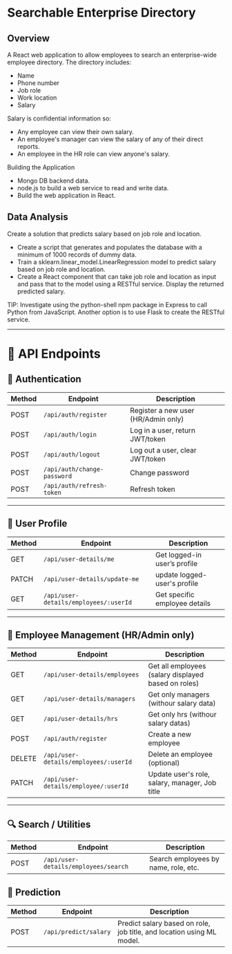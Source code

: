 # Searchable Enterprise Directory

## Overview

A React web application to allow employees to search an enterprise-wide employee directory. The directory includes:

- Name
- Phone number
- Job role
- Work location
- Salary

Salary is confidential information so:

- Any employee can view their own salary.
- An employee's manager can view the salary of any of their direct reports.
- An employee in the HR role can view anyone's salary.

Building the Application

- Mongo DB backend data.
- node.js to build a web service to read and write data.
- Build the web application in React.

## Data Analysis

Create a solution that predicts salary based on job role and location.

- Create a script that generates and populates the database with a minimum of 1000 records of dummy data.
- Train a sklearn.linear_model.LinearRegression model to predict salary based on job role and location.
- Create a React component that can take job role and location as input and pass that to the model using a RESTful service. Display the returned predicted salary.

TIP: Investigate using the python-shell npm package in Express to call Python from JavaScript. Another option is to use Flask to create the RESTful service.

---

# 📘 API Endpoints

## 🔐 Authentication

| Method | Endpoint                    | Description                         |
| ------ | --------------------------- | ----------------------------------- |
| POST   | `/api/auth/register`        | Register a new user (HR/Admin only) |
| POST   | `/api/auth/login`           | Log in a user, return JWT/token     |
| POST   | `/api/auth/logout`          | Log out a user, clear JWT/token     |
| POST   | `/api/auth/change-password` | Change password                     |
| POST   | `/api/auth/refresh-token`   | Refresh token                       |

---

## 👤 User Profile

| Method | Endpoint                              | Description                   |
| ------ | ------------------------------------- | ----------------------------- |
| GET    | `/api/user-details/me`                | Get logged-in user’s profile  |
| PATCH  | `/api/user-details/update-me`         | update logged-user's profile  |
| GET    | `/api/user-details/employees/:userId` | Get specific employee details |

---

## 👥 Employee Management (HR/Admin only)

| Method | Endpoint                              | Description                                         |
| ------ | ------------------------------------- | --------------------------------------------------- |
| GET    | `/api/user-details/employees`         | Get all employees (salary displayed based on roles) |
| GET    | `/api/user-details/managers`          | Get only managers (withour salary data)             |
| GET    | `/api/user-details/hrs`               | Get only hrs (withour salary datas)                 |
| POST   | `/api/auth/register`                  | Create a new employee                               |
| DELETE | `/api/user-details/employees/:userId` | Delete an employee (optional)                       |
| PATCH  | `/api/user-details/employee/:userId`  | Update user's role, salary, manager, Job title      |

---

## 🔍 Search / Utilities

| Method | Endpoint                             | Description                          |
| ------ | ------------------------------------ | ------------------------------------ |
| POST   | `/api/user-details/employees/search` | Search employees by name, role, etc. |

## 🔮 Prediction

| Method | Endpoint              | Description                                                           |
| ------ | --------------------- | --------------------------------------------------------------------- |
| POST   | `/api/predict/salary` | Predict salary based on role, job title, and location using ML model. |
